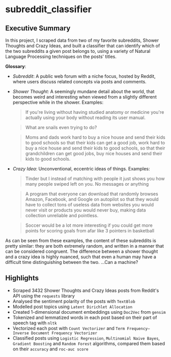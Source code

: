 # subreddit_classifier

## Executive Summary

In this project, I scraped data from two of my favorite subreddits, Shower Thoughts and Crazy Ideas, and built a classifier that can identify which of the two subreddits a given post belongs to, using a variety of Natural Language Processing techniques on the posts' titles.

**Glossary**:

* *Subreddit*: A public web forum with a niche focus, hosted by Reddit, where users discuss related concepts via posts and comments.

* *Shower Thought:* A seemingly mundane detail about the world, that becomes weird and interesting when viewed from a slightly different perspective while in the shower. Examples:
  
  > If you're living without having studied anatomy or medicine you're actually using your body without reading its user manual.
  
  > What are snails even trying to do?
  
  > Moms and dads work hard to buy a nice house and send their kids to good schools so that their kids can get a good job, work hard to buy a nice house and send their kids to good schools, so that their grandchildren can get good jobs, buy nice houses and send their kids to good schools.

* *Crazy Idea*: Unconventional, eccentric ideas of things. Examples:

  > Tinder but I instead of matching with people it just shows you how many people swiped left on you. No messages or anything

  > A program that everyone can download that randomly browses Amazon, Facebook, and Google on autopilot so that they would have to collect tons of useless data from websites you would never visit or products you would never buy, making data collection unreliable and pointless.
  
  > Soccer would be a lot more interesting if you could get more points for scoring goals from afar like 3 pointers in basketball

As can be seen from these examples, the content of these subreddits is pretty similar: they are both extremely random, and written in a manner that can be considered congruent. The difference between a shower thought and a crazy idea is highly nuanced, such that even a human may have a difficult time distinguishing between the two. ...Can a machine?

## Highlights

- Scraped 3432 Shower Thoughts and Crazy Ideas posts from Reddit's API using the `requests` library 
- Analysed the sentiment polarity of the posts with `TextBlob` 
- Modelled post topics using `Latent Dirichlet Allocation`
- Created 1-dimensional document embeddings using `Doc2Vec` from `gensim`
- Tokenized and lemmatized words in each post based on their part of speech tag with `nltk`
- Vectorized each post with `Count Vectorizer` and `Term Frequency–Inverse Document Frequency Vectorizer`
- Classified posts using `Logistic Regression`, `Multinomial Naive Bayes`, `Gradient Boosting` and `Random Forest` algorithms, compared them based on their `accuracy` and `roc-auc score`
